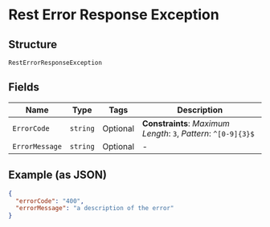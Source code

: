 
# Rest Error Response Exception

## Structure

`RestErrorResponseException`

## Fields

| Name | Type | Tags | Description |
|  --- | --- | --- | --- |
| `ErrorCode` | `string` | Optional | **Constraints**: *Maximum Length*: `3`, *Pattern*: `^[0-9]{3}$` |
| `ErrorMessage` | `string` | Optional | - |

## Example (as JSON)

```json
{
  "errorCode": "400",
  "errorMessage": "a description of the error"
}
```

